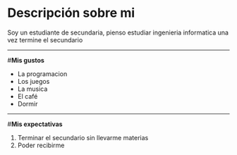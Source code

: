 # **Descripción sobre mi**
Soy un estudiante de secundaria, pienso estudiar ingenieria informatica una vez termine el secundario


---

#**Mis gustos**

*  La programacion
*  Los juegos 
*  La musica
*  El café
*  Dormir

---

#**Mis expectativas**


1.   Terminar el secundario sin llevarme materias
2.   Poder recibirme


<!--
**mgt-1-0/mgt-1-0** is a ✨ _special_ ✨ repository because its `README.md` (this file) appears on your GitHub profile.

Here are some ideas to get you started:

- 🔭 I’m currently working on ...
- 🌱 I’m currently learning ...
- 👯 I’m looking to collaborate on ...
- 🤔 I’m looking for help with ...
- 💬 Ask me about ...
- 📫 How to reach me: ...
- 😄 Pronouns: ...
- ⚡ Fun fact: ...
-->
